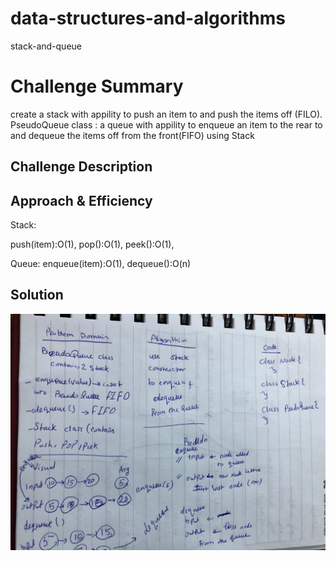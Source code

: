 # data-structures-and-algorithms

stack-and-queue

# Challenge Summary
create a stack with appility to push an item to and push the items off (FILO).
PseudoQueue class : a queue with appility to enqueue an item to the rear to and dequeue the items off from the front(FIFO) using Stack


## Challenge Description


## Approach & Efficiency
Stack:

  push(item):O(1),
  pop():O(1),
  peek():O(1),


Queue:
enqueue(item):O(1),
dequeue():O(n)



## Solution
![](uml.jpg)
